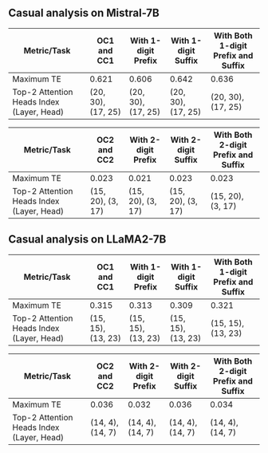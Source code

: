 ## Casual analysis on Mistral-7B
| Metric/Task                                | OC1 and CC1 | With 1-digit Prefix | With 1-digit Suffix | With Both 1-digit Prefix and Suffix |
|--------------------------------------|------------|---------------------|---------------------|------------------------------------|
| Maximum TE                           | 0.621       | 0.606                | 0.642                | 0.636                               |
| Top-2 Attention Heads Index (Layer, Head) |(20, 30), (17, 25) | (20, 30), (17, 25) | (20, 30), (17, 25) | (20, 30), (17, 25)               |


| Metric/Task                                | OC2 and CC2 | With 2-digit Prefix | With 2-digit Suffix | With Both 2-digit Prefix and Suffix |
|--------------------------------------|------------|---------------------|---------------------|------------------------------------|
| Maximum TE                           | 0.023       | 0.021               | 0.023                | 0.023                               |
| Top-2 Attention Heads Index (Layer, Head) | (15, 20), (3, 17) |  (15, 20), (3, 17) |  (15, 20), (3, 17) |  (15, 20), (3, 17)               |


## Casual analysis on LLaMA2-7B
| Metric/Task                                | OC1 and CC1 | With 1-digit Prefix | With 1-digit Suffix | With Both 1-digit Prefix and Suffix |
|--------------------------------------|------------|---------------------|---------------------|------------------------------------|
| Maximum TE                           | 0.315       | 0.313                | 0.309                | 0.321                               |
| Top-2 Attention Heads Index (Layer, Head) |(15, 15), (13, 23) | (15, 15), (13, 23) | (15, 15), (13, 23) | (15, 15), (13, 23)               |


| Metric/Task                                | OC2 and CC2 | With 2-digit Prefix | With 2-digit Suffix | With Both 2-digit Prefix and Suffix |
|--------------------------------------|------------|---------------------|---------------------|------------------------------------|
| Maximum TE                           | 0.036       | 0.032               | 0.036                | 0.034                               |
| Top-2 Attention Heads Index (Layer, Head) | (14, 4), (14, 7) |  (14, 4), (14, 7) |  (14, 4), (14, 7) |  (14, 4), (14, 7)               |
